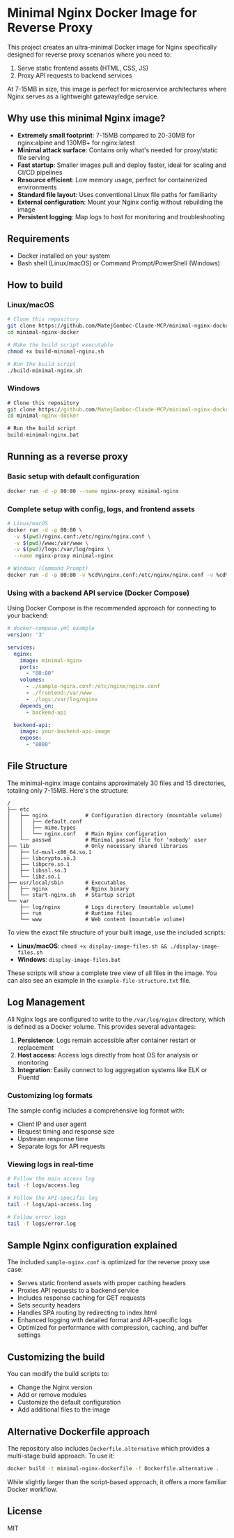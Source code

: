 # Minimal Nginx Docker Image for Reverse Proxy

This project creates an ultra-minimal Docker image for Nginx specifically designed for reverse proxy scenarios where you need to:

1. Serve static frontend assets (HTML, CSS, JS)
2. Proxy API requests to backend services

At 7-15MB in size, this image is perfect for microservice architectures where Nginx serves as a lightweight gateway/edge service.

## Why use this minimal Nginx image?

- **Extremely small footprint**: 7-15MB compared to 20-30MB for nginx:alpine and 130MB+ for nginx:latest
- **Minimal attack surface**: Contains only what's needed for proxy/static file serving
- **Fast startup**: Smaller images pull and deploy faster, ideal for scaling and CI/CD pipelines
- **Resource efficient**: Low memory usage, perfect for containerized environments
- **Standard file layout**: Uses conventional Linux file paths for familiarity
- **External configuration**: Mount your Nginx config without rebuilding the image
- **Persistent logging**: Map logs to host for monitoring and troubleshooting

## Requirements

- Docker installed on your system
- Bash shell (Linux/macOS) or Command Prompt/PowerShell (Windows)

## How to build

### Linux/macOS

```bash
# Clone this repository
git clone https://github.com/MatejGomboc-Claude-MCP/minimal-nginx-docker.git
cd minimal-nginx-docker

# Make the build script executable
chmod +x build-minimal-nginx.sh

# Run the build script
./build-minimal-nginx.sh
```

### Windows

```cmd
# Clone this repository
git clone https://github.com/MatejGomboc-Claude-MCP/minimal-nginx-docker.git
cd minimal-nginx-docker

# Run the build script
build-minimal-nginx.bat
```

## Running as a reverse proxy

### Basic setup with default configuration

```bash
docker run -d -p 80:80 --name nginx-proxy minimal-nginx
```

### Complete setup with config, logs, and frontend assets

```bash
# Linux/macOS
docker run -d -p 80:80 \
  -v $(pwd)/nginx.conf:/etc/nginx/nginx.conf \
  -v $(pwd)/www:/var/www \
  -v $(pwd)/logs:/var/log/nginx \
  --name nginx-proxy minimal-nginx

# Windows (Command Prompt)
docker run -d -p 80:80 -v %cd%\nginx.conf:/etc/nginx/nginx.conf -v %cd%\www:/var/www -v %cd%\logs:/var/log/nginx --name nginx-proxy minimal-nginx
```

### Using with a backend API service (Docker Compose)

Using Docker Compose is the recommended approach for connecting to your backend:

```yaml
# docker-compose.yml example
version: '3'

services:
  nginx:
    image: minimal-nginx
    ports:
      - "80:80"
    volumes:
      - ./sample-nginx.conf:/etc/nginx/nginx.conf
      - ./frontend:/var/www
      - ./logs:/var/log/nginx
    depends_on:
      - backend-api

  backend-api:
    image: your-backend-api-image
    expose:
      - "8080"
```

## File Structure

The minimal-nginx image contains approximately 30 files and 15 directories, totaling only 7-15MB. Here's the structure:

```
/
├── etc
│   ├── nginx            # Configuration directory (mountable volume)
│   │   ├── default.conf
│   │   ├── mime.types
│   │   └── nginx.conf   # Main Nginx configuration
│   └── passwd           # Minimal passwd file for 'nobody' user
├── lib                  # Only necessary shared libraries
│   ├── ld-musl-x86_64.so.1
│   ├── libcrypto.so.3
│   ├── libpcre.so.1
│   ├── libssl.so.3
│   └── libz.so.1
├── usr/local/sbin       # Executables
│   ├── nginx            # Nginx binary
│   └── start-nginx.sh   # Startup script
└── var
    ├── log/nginx        # Logs directory (mountable volume)
    ├── run              # Runtime files
    └── www              # Web content (mountable volume)
```

To view the exact file structure of your built image, use the included scripts:

- **Linux/macOS**: `chmod +x display-image-files.sh && ./display-image-files.sh`
- **Windows**: `display-image-files.bat`

These scripts will show a complete tree view of all files in the image. You can also see an example in the `example-file-structure.txt` file.

## Log Management

All Nginx logs are configured to write to the `/var/log/nginx` directory, which is defined as a Docker volume. This provides several advantages:

1. **Persistence**: Logs remain accessible after container restart or replacement
2. **Host access**: Access logs directly from host OS for analysis or monitoring
3. **Integration**: Easily connect to log aggregation systems like ELK or Fluentd

### Customizing log formats

The sample config includes a comprehensive log format with:
- Client IP and user agent
- Request timing and response size
- Upstream response time
- Separate logs for API requests

### Viewing logs in real-time

```bash
# Follow the main access log
tail -f logs/access.log

# Follow the API-specific log
tail -f logs/api-access.log

# Follow error logs
tail -f logs/error.log
```

## Sample Nginx configuration explained

The included `sample-nginx.conf` is optimized for the reverse proxy use case:

- Serves static frontend assets with proper caching headers
- Proxies API requests to a backend service
- Includes response caching for GET requests
- Sets security headers
- Handles SPA routing by redirecting to index.html
- Enhanced logging with detailed format and API-specific logs
- Optimized for performance with compression, caching, and buffer settings

## Customizing the build

You can modify the build scripts to:

- Change the Nginx version
- Add or remove modules
- Customize the default configuration
- Add additional files to the image

## Alternative Dockerfile approach

The repository also includes `Dockerfile.alternative` which provides a multi-stage build approach. To use it:

```bash
docker build -t minimal-nginx-dockerfile -f Dockerfile.alternative .
```

While slightly larger than the script-based approach, it offers a more familiar Docker workflow.

## License

MIT